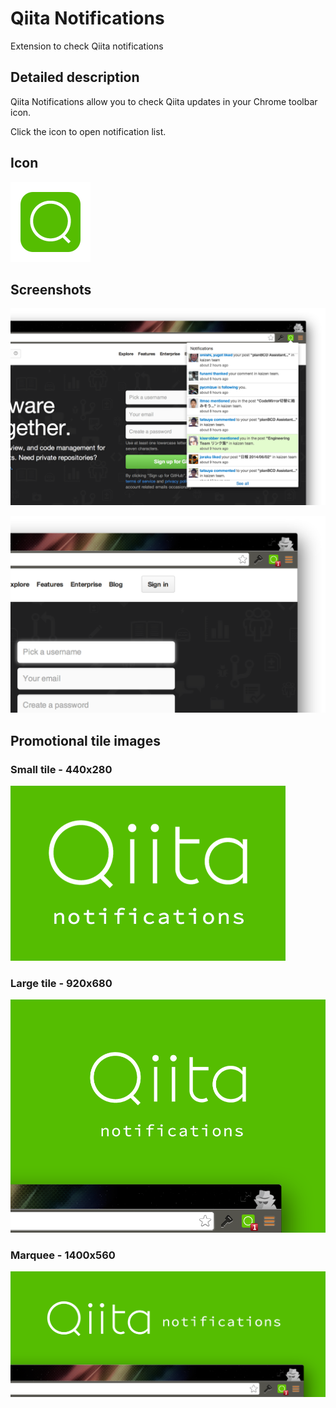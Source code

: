 Qiita Notifications
===================

Extension to check Qiita notifications

Detailed description
--------------------

Qiita Notifications allow you to check Qiita updates in your Chrome toolbar icon.

Click the icon to open notification list.

Icon
----

![](../src/images/icon-128.png)

Screenshots
-----------

![](screen1.png)

![](screen2.png)

Promotional tile images
-----------------------

### Small tile - 440x280

![](440x280_small-tile.png)

### Large tile - 920x680

![](920x680_large-tile.png)

### Marquee - 1400x560

![](1400x560_Marquee.png)
